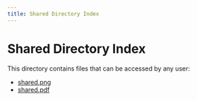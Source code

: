```yaml
---
title: Shared Directory Index
---
```


# Shared Directory Index

This directory contains files that can be accessed by any user:

- [shared.png](shared.png)
- [shared.pdf](shared.pdf)
